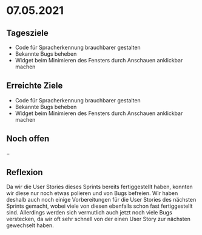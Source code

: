 # 07.05.2021

## Tagesziele
* Code für Spracherkennung brauchbarer gestalten
* Bekannte Bugs beheben
* Widget beim Minimieren des Fensters durch Anschauen anklickbar machen

## Erreichte Ziele
* Code für Spracherkennung brauchbarer gestalten
* Bekannte Bugs beheben
* Widget beim Minimieren des Fensters durch Anschauen anklickbar machen

## Noch offen
&minus;

## Reflexion
Da wir die User Stories dieses Sprints bereits fertiggestellt haben,
konnten wir diese nur noch etwas polieren und von Bugs befreien. Wir haben
deshalb auch noch einige Vorbereitungen für die User Stories des nächsten
Sprints gemacht, wobei viele von diesen ebenfalls schon fast fertiggestellt sind.
Allerdings werden sich vermutlich auch jetzt noch viele Bugs verstecken, da wir
oft sehr schnell von der einen User Story zur nächsten gewechselt haben.
